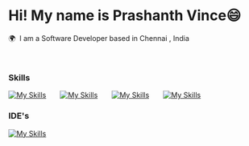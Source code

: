 
Hi! My name is Prashanth Vince😄
========================================================================================================================================

🌍  I am a Software Developer based in Chennai , India

<br/>

### Skills

[![My Skills](https://skillicons.dev/icons?i=html,css,bootstrap)](https://skillicons.dev) &nbsp;&nbsp;&nbsp;&nbsp;&nbsp; [![My Skills](https://skillicons.dev/icons?i=js,java,python)](https://skillicons.dev) &nbsp;&nbsp;&nbsp;&nbsp;&nbsp; [![My Skills](https://skillicons.dev/icons?i=selenium,mysql)](https://skillicons.dev) &nbsp;&nbsp;&nbsp;&nbsp;&nbsp; [![My Skills](https://skillicons.dev/icons?i=git,github,figma)](https://skillicons.dev) &nbsp;&nbsp;&nbsp;&nbsp;&nbsp;
<br/>

### IDE's
[![My Skills](https://skillicons.dev/icons?i=eclipse,vscode,idea)](https://skillicons.dev) &nbsp;&nbsp;&nbsp;&nbsp;&nbsp;
<br/>

<!--
### Socials

<div id="badges">
  <a href="https://www.linkedin.com/in/stefan-topalovic-dev/">
    <img src="https://img.shields.io/badge/LinkedIn-blue?style=for-the-badge&logo=linkedin&logoColor=white" alt="LinkedIn Badge"/>
  </a>
</div>
-->
<!--
**PrashanthvinceDev/PrashanthvinceDev** is a ✨ _special_ ✨ repository because its `README.md` (this file) appears on your GitHub profile.

Here are some ideas to get you started:

- 🔭 I’m currently working on ...
- 🌱 I’m currently learning ...
- 👯 I’m looking to collaborate on ...
- 🤔 I’m looking for help with ...
- 💬 Ask me about ...
- 📫 How to reach me: ...
- 😄 Pronouns: ...
- ⚡ Fun fact: ...
-->
